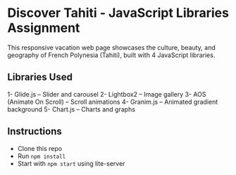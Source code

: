# Discover Tahiti - JavaScript Libraries Assignment

This responsive vacation web page showcases the culture, beauty, and geography of French Polynesia (Tahiti), built with 4 JavaScript libraries.

## Libraries Used
1- Glide.js – Slider and carousel
2- Lightbox2 – Image gallery
3- AOS (Animate On Scroll) – Scroll animations
4- Granim.js – Animated gradient background
5- Chart.js – Charts and graphs

## Instructions
- Clone this repo
- Run `npm install`
- Start with `npm start` using lite-server
